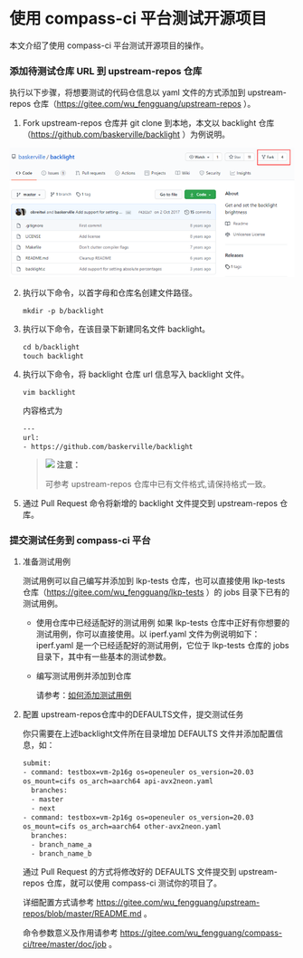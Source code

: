 # 使用 compass-ci 平台测试开源项目

本文介绍了使用 compass-ci 平台测试开源项目的操作。

### 添加待测试仓库 URL 到 upstream-repos 仓库

执行以下步骤，将想要测试的代码仓信息以 yaml 文件的方式添加到 upstream-repos 仓库（https://gitee.com/wu_fengguang/upstream-repos ）。

1. Fork upstream-repos 仓库并 git clone 到本地，本文以 backlight 仓库（https://github.com/baskerville/backlight ）为例说明。

![](../images/fork_backlight.png)

2. 执行以下命令，以首字母和仓库名创建文件路径。

    ```
    mkdir -p b/backlight
    ```

3. 执行以下命令，在该目录下新建同名文件 backlight。
    ```
    cd b/backlight
    touch backlight
    ```

4. 执行以下命令，将 backlight 仓库 url 信息写入 backlight 文件。

    ```
    vim backlight
    ```
    内容格式为

    ```
    ---
    url:
    - https://github.com/baskerville/backlight
    ```

    >![](./../../icons/icon-notice.gif) **注意：**
	>
    >可参考 upstream-repos 仓库中已有文件格式,请保持格式一致。

5. 通过 Pull Request 命令将新增的 backlight 文件提交到 upstream-repos 仓库。


### 提交测试任务到 compass-ci 平台

1. 准备测试用例

    测试用例可以自己编写并添加到 lkp-tests 仓库，也可以直接使用 lkp-tests 仓库（https://gitee.com/wu_fengguang/lkp-tests ）的 jobs 目录下已有的测试用例。

    * 使用仓库中已经适配好的测试用例
	如果 lkp-tests 仓库中正好有你想要的测试用例，你可以直接使用。以 iperf.yaml 文件为例说明如下：
	iperf.yaml 是一个已经适配好的测试用例，它位于 lkp-tests 仓库的 jobs 目录下，其中有一些基本的测试参数。

    * 编写测试用例并添加到仓库

        请参考：[如何添加测试用例](https://gitee.com/wu_fengguang/lkp-tests/blob/master/doc/add-testcase.md )

2. 配置 upstream-repos仓库中的DEFAULTS文件，提交测试任务

    你只需要在上述backlight文件所在目录增加 DEFAULTS 文件并添加配置信息，如：
    ```
    submit:
    - command: testbox=vm-2p16g os=openeuler os_version=20.03 os_mount=cifs os_arch=aarch64 api-avx2neon.yaml
      branches:
      - master
      - next
    - command: testbox=vm-2p16g os=openeuler os_version=20.03 os_mount=cifs os_arch=aarch64 other-avx2neon.yaml
      branches:
      - branch_name_a
      - branch_name_b

    ```
    通过 Pull Request 的方式将修改好的 DEFAULTS 文件提交到 upstream-repos 仓库，就可以使用 compass-ci 测试你的项目了。

    详细配置方式请参考 https://gitee.com/wu_fengguang/upstream-repos/blob/master/README.md 。

    命令参数意义及作用请参考 https://gitee.com/wu_fengguang/compass-ci/tree/master/doc/job 。
